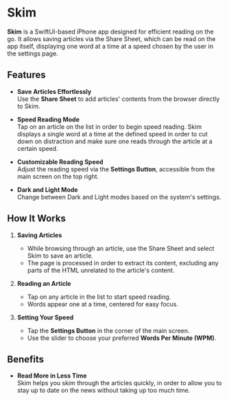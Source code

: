 # Skim

**Skim** is a SwiftUI-based iPhone app designed for efficient reading on the go. It allows saving articles via the Share Sheet, which can be read on the app itself, displaying one word at a time at a speed chosen by the user in the settings page.

## Features

- **Save Articles Effortlessly**  
  Use the **Share Sheet** to add articles' contents from the browser directly to Skim.

- **Speed Reading Mode**  
  Tap on an article on the list in order to begin speed reading. Skim displays a single word at a time at the defined speed in order to cut down on distraction and make sure one reads through the article at a certain speed.

- **Customizable Reading Speed**  
  Adjust the reading speed via the **Settings Button**, accessible from the main screen on the top right.

- **Dark and Light Mode**  
  Change between Dark and Light modes based on the system's settings.

## How It Works  

1. **Saving Articles**  
   - While browsing through an article, use the Share Sheet and select Skim to save an article.  
   - The page is processed in order to extract its content, excluding any parts of the HTML unrelated to the article's content.

2. **Reading an Article**  
   - Tap on any article in the list to start speed reading.  
   - Words appear one at a time, centered for easy focus.  

3. **Setting Your Speed**  
   - Tap the **Settings Button** in the corner of the main screen.  
   - Use the slider to choose your preferred **Words Per Minute (WPM)**.

## Benefits  

- **Read More in Less Time**  
  Skim helps you skim through the articles quickly, in order to allow you to stay up to date on the news without taking up too much time.
